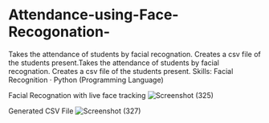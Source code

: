 # Attendance-using-Face-Recogonation-
Takes the attendance of students by facial recognation.
Creates a csv file of the students present.Takes the attendance of students by facial recognation. Creates a csv file of the students present.
Skills: Facial Recognition · Python (Programming Language)

Facial Recognation with live face tracking
![Screenshot (325)](https://github.com/Kushmathur1206/Attendance-using-Face-Recogonation-/assets/99969817/c45a1abc-9367-494a-80f9-edbae1c2091c)


Generated CSV File
![Screenshot (327)](https://github.com/Kushmathur1206/Attendance-using-Face-Recogonation-/assets/99969817/4bb704ac-4a1b-4cd3-864a-7c694db3dad5)

